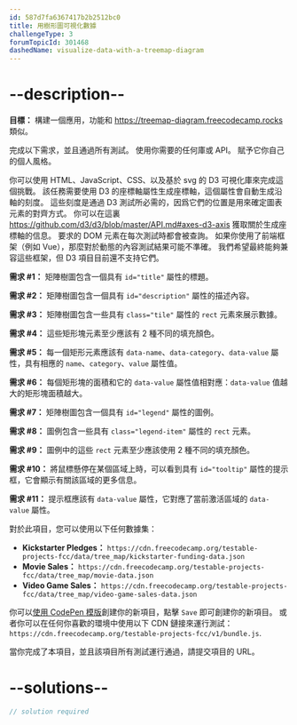 ```yaml
---
id: 587d7fa6367417b2b2512bc0
title: 用樹形圖可視化數據
challengeType: 3
forumTopicId: 301468
dashedName: visualize-data-with-a-treemap-diagram
---
```


# --description--

**目標：** 構建一個應用，功能和 <a href="https://treemap-diagram.freecodecamp.rocks" target="_blank" rel="noopener noreferrer nofollow">https://treemap-diagram.freecodecamp.rocks</a> 類似。

完成以下需求，並且通過所有測試。 使用你需要的任何庫或 API。 賦予它你自己的個人風格。

你可以使用 HTML、JavaScript、CSS、以及基於 svg 的 D3 可視化庫來完成這個挑戰。 該任務需要使用 D3 的座標軸屬性生成座標軸，這個屬性會自動生成沿軸的刻度。 這些刻度是通過 D3 測試所必需的，因爲它們的位置是用來確定圖表元素的對齊方式。 你可以在這裏 <https://github.com/d3/d3/blob/master/API.md#axes-d3-axis> 獲取關於生成座標軸的信息。 要求的 DOM 元素在每次測試時都會被查詢。 如果你使用了前端框架（例如 Vue），那麼對於動態的內容測試結果可能不準確。 我們希望最終能夠兼容這些框架，但 D3 項目目前還不支持它們。

**需求 #1：** 矩陣樹圖包含一個具有 `id="title"` 屬性的標題。

**需求 #2：** 矩陣樹圖包含一個具有 `id="description"` 屬性的描述內容。

**需求 #3：** 矩陣樹圖包含一些具有 `class="tile"` 屬性的 `rect` 元素來展示數據。

**需求 #4：** 這些矩形塊元素至少應該有 2 種不同的填充顏色。

**需求 #5：** 每一個矩形元素應該有 `data-name`、`data-category`、`data-value` 屬性，具有相應的 `name`、`category`、`value` 屬性值。

**需求 #6：** 每個矩形塊的面積和它的 `data-value` 屬性值相對應：`data-value` 值越大的矩形塊面積越大。

**需求 #7：** 矩陣樹圖包含一個具有 `id="legend"` 屬性的圖例。

**需求 #8：** 圖例包含一些具有 `class="legend-item"` 屬性的 `rect` 元素。

**需求 #9：** 圖例中的這些 `rect` 元素至少應該使用 2 種不同的填充顏色。

**需求 #10：** 將鼠標懸停在某個區域上時，可以看到具有 `id="tooltip"` 屬性的提示框，它會顯示有關該區域的更多信息。

**需求 #11：** 提示框應該有 `data-value` 屬性，它對應了當前激活區域的 `data-value` 屬性。

對於此項目，您可以使用以下任何數據集：

-   **Kickstarter Pledges：** `https://cdn.freecodecamp.org/testable-projects-fcc/data/tree_map/kickstarter-funding-data.json`
-   **Movie Sales：** `https://cdn.freecodecamp.org/testable-projects-fcc/data/tree_map/movie-data.json`
-   **Video Game Sales：** `https://cdn.freecodecamp.org/testable-projects-fcc/data/tree_map/video-game-sales-data.json`

你可以<a href='https://codepen.io/pen?template=MJjpwO' target="_blank" rel="noopener noreferrer nofollow">使用 CodePen 模版</a>創建你的新項目，點擊 `Save` 即可創建你的新項目。 或者你可以在任何你喜歡的環境中使用以下 CDN 鏈接來運行測試：`https://cdn.freecodecamp.org/testable-projects-fcc/v1/bundle.js`.

當你完成了本項目，並且該項目所有測試運行通過，請提交項目的 URL。

# --solutions--

```js
// solution required
```

